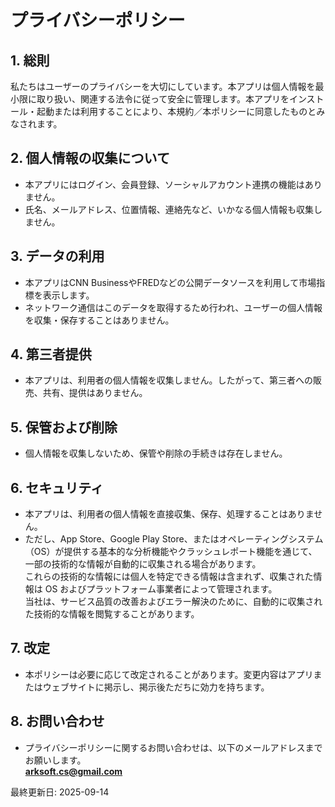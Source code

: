 # プライバシーポリシー

## 1. 総則
私たちはユーザーのプライバシーを大切にしています。本アプリは個人情報を最小限に取り扱い、関連する法令に従って安全に管理します。本アプリをインストール・起動または利用することにより、本規約／本ポリシーに同意したものとみなされます。

## 2. 個人情報の収集について
- 本アプリにはログイン、会員登録、ソーシャルアカウント連携の機能はありません。  
- 氏名、メールアドレス、位置情報、連絡先など、いかなる個人情報も収集しません。  

## 3. データの利用
- 本アプリはCNN BusinessやFREDなどの公開データソースを利用して市場指標を表示します。  
- ネットワーク通信はこのデータを取得するため行われ、ユーザーの個人情報を収集・保存することはありません。  

## 4. 第三者提供
- 本アプリは、利用者の個人情報を収集しません。したがって、第三者への販売、共有、提供はありません。  

## 5. 保管および削除
- 個人情報を収集しないため、保管や削除の手続きは存在しません。  

## 6. セキュリティ
- 本アプリは、利用者の個人情報を直接収集、保存、処理することはありません。  
- ただし、App Store、Google Play Store、またはオペレーティングシステム（OS）が提供する基本的な分析機能やクラッシュレポート機能を通じて、一部の技術的な情報が自動的に収集される場合があります。  
これらの技術的な情報には個人を特定できる情報は含まれず、収集された情報は OS およびプラットフォーム事業者によって管理されます。  
当社は、サービス品質の改善およびエラー解決のために、自動的に収集された技術的な情報を閲覧することがあります。

## 7. 改定
- 本ポリシーは必要に応じて改定されることがあります。変更内容はアプリまたはウェブサイトに掲示し、掲示後ただちに効力を持ちます。  

## 8. お問い合わせ
- プライバシーポリシーに関するお問い合わせは、以下のメールアドレスまでお願いします。  
**arksoft.cs@gmail.com**


最終更新日: 2025-09-14